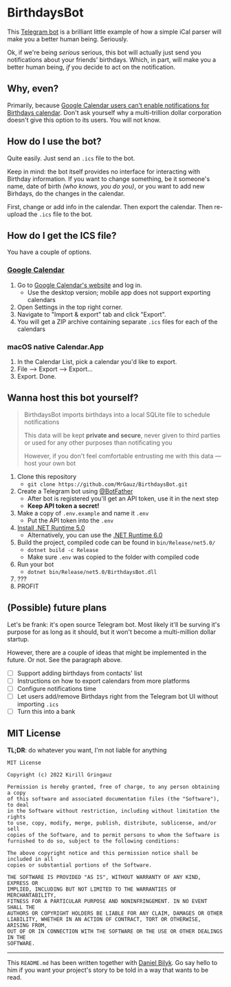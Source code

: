 # BirthdaysBot

This [Telegram bot](https://t.me/iCalBirthdaysBot) is a brilliant little example of how a simple iCal parser will make you a better human being. Seriously.

Ok, if we're being *serious* serious, this bot will actually just send you notifications about your friends' birthdays. Which, in part, will make you a better human being, *if* you decide to act on the notification.

## Why, even?

Primarily, because [Google Calendar users can't enable notifications for Birthdays calendar](https://support.google.com/calendar/thread/1699815?hl=en&msgid=1714805). Don't ask yourself why a multi-trillion dollar corporation doesn't give this option to its users. You will not know.

## How do I use the bot?

Quite easily. Just send an `.ics` file to the bot.

Keep in mind: the bot itself provides no interface for interacting with Birthday information. If you want to change something, be it someone's name, date of birth *(who knows, you do you)*, or you want to add new Birhdays, do the changes in the calendar.

First, change or add info in the calendar. Then export the calendar. Then re-upload the `.ics` file to the bot.

## How do I get the ICS file?

You have a couple of options.

### [Google Calendar](https://support.google.com/calendar/answer/37111?hl=en)
1. Go to [Google Calendar's website](https://calendar.google.com/calendar) and log in.
    - Use the desktop version; mobile app does not support exporting calendars
2. Open Settings in the top right corner.
3. Navigate to "Import & export" tab and click "Export".
4. You will get a ZIP archive containing separate `.ics` files for each of the calendars

### macOS native Calendar.App
1. In the Calendar List, pick a calendar you'd like to export.
2. File --> Export --> Export...
3. Export. Done.

## Wanna host this bot yourself?

> BirthdaysBot imports birthdays into a local SQLite file to schedule notifications
>
> This data will be kept **private and secure**, never given to third parties or used for any other purposes than notificating you
>
> However, if you don't feel comfortable entrusting me with this data — host your own bot

1. Clone this repository
    - ``git clone https://github.com/MrGauz/BirthdaysBot.git``
2. Create a Telegram bot using [@BotFather](https://t.me/BotFather)
    - After bot is registered you'll get an API token, use it in the next step
    - **Keep API token a secret!**
3. Make a copy of ``.env.example`` and name it ``.env``
    - Put the API token into the ``.env``
4. [Install .NET Runtime 5.0](https://dotnet.microsoft.com/en-us/download/dotnet/5.0)
    - Alternatively, you can use the [.NET Runtime 6.0](https://dotnet.microsoft.com/en-us/download/dotnet/6.0)
5. Build the project, compiled code can be found in ``bin/Release/net5.0/``
    - ``dotnet build -c Release``
    - Make sure ``.env`` was copied to the folder with compiled code
6. Run your bot
    - ``dotnet bin/Release/net5.0/BirthdaysBot.dll``
7. ???
8. PROFIT

## (Possible) future plans

Let's be frank: it's open source Telegram bot. Most likely it'll be surving it's purpose for as long as it should, but it won't become a multi-million dollar startup.

However, there are a couple of ideas that might be implemented in the future. Or not. See the paragraph above.

- [ ] Support adding birthdays from contacts' list
- [ ] Instructions on how to export calendars from more platforms
- [ ] Configure notifications time
- [ ] Let users add/remove Birthdays right from the Telegram bot UI without importing `.ics`
- [ ] Turn this into a bank

## MIT License

**TL;DR**: do whatever you want, I'm not liable for anything

```
MIT License

Copyright (c) 2022 Kirill Gringauz

Permission is hereby granted, free of charge, to any person obtaining a copy
of this software and associated documentation files (the "Software"), to deal
in the Software without restriction, including without limitation the rights
to use, copy, modify, merge, publish, distribute, sublicense, and/or sell
copies of the Software, and to permit persons to whom the Software is
furnished to do so, subject to the following conditions:

The above copyright notice and this permission notice shall be included in all
copies or substantial portions of the Software.

THE SOFTWARE IS PROVIDED "AS IS", WITHOUT WARRANTY OF ANY KIND, EXPRESS OR
IMPLIED, INCLUDING BUT NOT LIMITED TO THE WARRANTIES OF MERCHANTABILITY,
FITNESS FOR A PARTICULAR PURPOSE AND NONINFRINGEMENT. IN NO EVENT SHALL THE
AUTHORS OR COPYRIGHT HOLDERS BE LIABLE FOR ANY CLAIM, DAMAGES OR OTHER
LIABILITY, WHETHER IN AN ACTION OF CONTRACT, TORT OR OTHERWISE, ARISING FROM,
OUT OF OR IN CONNECTION WITH THE SOFTWARE OR THE USE OR OTHER DEALINGS IN THE
SOFTWARE.
```
---
This `README.md` has been written together with [Daniel Bilyk](https://github.com/danielbilyk). Go say hello to him if you want your project's story to be told in a way that wants to be read.
